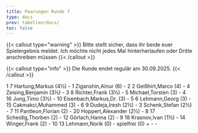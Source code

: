 ```yaml
---
title: Paarungen Runde 7
type: docs
prev: tabellen/docs/
toc: false
---
```


{{< callout type="warning" >}}
Bitte stellt sicher, dass ihr beide euer Spielergebnis meldet. Ich möchte nicht jedes Mal hinterherlaufen oder Dritte anschreiben müssen
{{< /callout >}}

{{< callout type="info" >}}
Die Runde endet regulär am 30.09.2025.
{{< /callout >}}

<runde>
1	7	Hartung,Markus		(4½)	-	1	Ziganshin,Ainur		(6)		-		 
2	2	Geißhirt,Marco		(4)	-	4	Zeising,Benjamin		(3½)		-		 
3	8	Richter,Frank		(3½)	-	5	Michael,Torsten		(3)		-		 
4	16	Jung,Timo		(3½)	-	10	Eisenbach,Markus,Dr.		(3)		-		 
5	6	Lehmann,Georg		(3)	-	15	Cakmakci,Muhammed		(3)		-		 
6	9	Dudeja,Iresh		(2½)	-	3	Schenk,Stefan		(2½)		-		 
7	11	Pantleon,Florian		(2)	-	20	Hoppert,Alexander		(2½)		-		 
8	17	Scheidig,Thorben		(2)	-	12	Görlach,Hanna		(2)		-		 
9	18	Krasnov,Ivan		(1½)	-	14	Winger,Frank		(2)		-		 
10	13	Lehmann,Norik		(0)	-		spielfrei		(0)	+	-	-	 
</runde>
